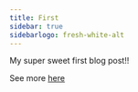 ```yaml
---
title: First
sidebar: true
sidebarlogo: fresh-white-alt
---
```


My super sweet first blog post!!

See more [here](second.md)
